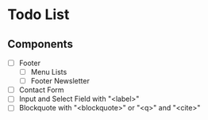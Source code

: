 # Todo List

## Components
- [ ] Footer
  - [ ] Menu Lists
  - [ ] Footer Newsletter
- [ ] Contact Form
- [ ] Input and Select Field with "\<label>"
- [ ] Blockquote with "\<blockquote>" or "\<q>" and "\<cite>"